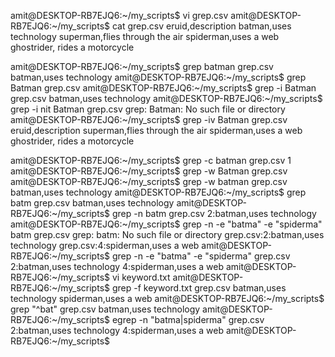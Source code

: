 amit@DESKTOP-RB7EJQ6:~/my_scripts$ vi grep.csv
amit@DESKTOP-RB7EJQ6:~/my_scripts$ cat grep.csv
eruid,description
batman,uses technology
superman,flies through the air
spiderman,uses a web
ghostrider, rides a motorcycle

amit@DESKTOP-RB7EJQ6:~/my_scripts$ grep batman grep.csv
batman,uses technology
amit@DESKTOP-RB7EJQ6:~/my_scripts$ grep Batman grep.csv
amit@DESKTOP-RB7EJQ6:~/my_scripts$ grep -i Batman grep.csv
batman,uses technology
amit@DESKTOP-RB7EJQ6:~/my_scripts$ grep -i nit Batman grep.csv
grep: Batman: No such file or directory
amit@DESKTOP-RB7EJQ6:~/my_scripts$ grep -iv Batman grep.csv
eruid,description
superman,flies through the air
spiderman,uses a web
ghostrider, rides a motorcycle

amit@DESKTOP-RB7EJQ6:~/my_scripts$ grep -c batman grep.csv
1
amit@DESKTOP-RB7EJQ6:~/my_scripts$ grep -w Batman grep.csv
amit@DESKTOP-RB7EJQ6:~/my_scripts$ grep -w batman grep.csv
batman,uses technology
amit@DESKTOP-RB7EJQ6:~/my_scripts$ grep  batm grep.csv
batman,uses technology
amit@DESKTOP-RB7EJQ6:~/my_scripts$ grep -n  batm grep.csv
2:batman,uses technology
amit@DESKTOP-RB7EJQ6:~/my_scripts$ grep -n -e "batma" -e "spiderma"  batm grep.csv
grep: batm: No such file or directory
grep.csv:2:batman,uses technology
grep.csv:4:spiderman,uses a web
amit@DESKTOP-RB7EJQ6:~/my_scripts$ grep -n -e "batma" -e "spiderma" grep.csv
2:batman,uses technology
4:spiderman,uses a web
amit@DESKTOP-RB7EJQ6:~/my_scripts$ vi keyword.txt
amit@DESKTOP-RB7EJQ6:~/my_scripts$ grep -f keyword.txt grep.csv
batman,uses technology
spiderman,uses a web
amit@DESKTOP-RB7EJQ6:~/my_scripts$ grep "^bat" grep.csv
batman,uses technology
amit@DESKTOP-RB7EJQ6:~/my_scripts$ egrep -n "batma|spiderma" grep.csv
2:batman,uses technology
4:spiderman,uses a web
amit@DESKTOP-RB7EJQ6:~/my_scripts$